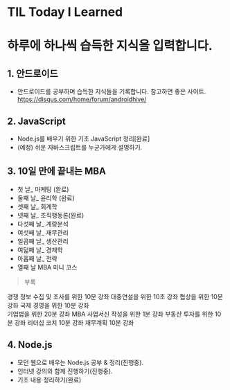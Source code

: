 # TIL Today I Learned

# 하루에 하나씩 습득한 지식을 입력합니다.

## 1. 안드로이드
- 안드로이드를 공부하며 습득한 지식들을 기록합니다.
참고하면 좋은 사이트.
https://disqus.com/home/forum/androidhive/

## 2. JavaScript
- Node.js를 배우기 위한 기초 JavaScript 정리[완료]
- (예정) 쉬운 자바스크립트를 누군가에게 설명하기.

## 3. 10일 만에 끝내는 MBA
- 첫 날_ 마케팅 (완료)
- 둘째 날_ 윤리학 (완료)
- 셋째 날_ 회계학
- 넷째 날_ 조직행동론(완료)
- 다섯째 날_ 계량분석  
- 여섯째 날_ 재무관리
- 일곱째 날_ 생산관리
- 여덟째 날_ 경제학
- 아홉째 날_ 전략
- 열째 날 MBA 미니 코스

> 부록

경쟁 정보 수집 및 조사를 위한 10분 강좌
대중연설을 위한 10초 강좌
협상을 위한 10분 강좌
국제 경영을 위한 10분 강좌  
기업법을 위한 20분 강좌
MBA 사업서신 작성을 위한 1분 강좌
부동산 투자를 위한 10분 강좌
리더십 코치 10분 강좌
재무계획 10분 강좌

## 4. Node.js
- 모던 웹으로 배우는 Node.js 공부 & 정리(진행중).
- 인터넷 강의와 함께 진행하기(진행중).
- 기초 내용 정리하기(완료)
